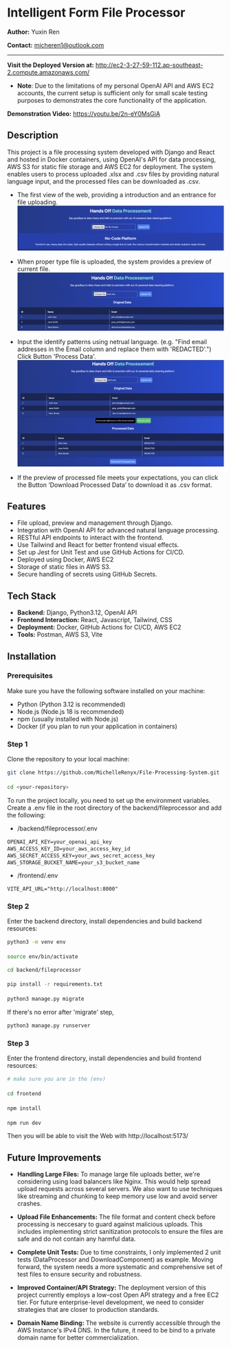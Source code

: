 # Intelligent Form File Processor
**Author:** Yuxin Ren

**Contact:** micheren1@outlook.com

---
**Visit the Deployed Version at:** http://ec2-3-27-59-112.ap-southeast-2.compute.amazonaws.com/
- **Note**: Due to the limitations of my personal OpenAI API and AWS EC2 accounts, the current setup is sufficient only for small scale testing purposes to demonstrates the core functionality of the application.

**Demonstration Video:** https://youtu.be/2n-eY0MsGiA

## Description
This project is a file processing system developed with Django and React and hosted in Docker containers, using OpenAI's API for data processing, AWS S3 for static file storage and AWS EC2 for deployment. The system enables users to process uploaded .xlsx and .csv files by providing natural language input, and the processed files can be downloaded as .csv.

- The first view of the web, providing a introduction and an entrance for file uploading.
![FirstView](/firstview.png)

- When proper type file is uploaded, the system provides a preview of current file.
![FileUploadedView](/fileuploaded.png)

- Input the identify patterns using netrual language. (e.g. "Find email addresses in the Email column and replace
them with 'REDACTED'.") Click Button 'Process Data'.
![ProcessedView](/processed.png)

- If the preview of processed file meets your expectations, you can click the Button ‘Download Processed Data’ to download it as .csv format.

## Features
- File upload, preview and management through Django.
- Integration with OpenAI API for advanced natural language processing.
- RESTful API endpoints to interact with the frontend.
- Use Tailwind and React for better frontend visual effects.
- Set up Jest for Unit Test and use GitHub Actions for CI/CD.
- Deployed using Docker, AWS EC2
- Storage of static files in AWS S3.
- Secure handling of secrets using GitHub Secrets.

## Tech Stack
- **Backend:** Django, Python3.12, OpenAI API
- **Frontend Interaction:** React, Javascript, Tailwind, CSS
- **Deployment:** Docker, GitHub Actions for CI/CD, AWS EC2
- **Tools:** Postman, AWS S3, Vite

## Installation
### Prerequisites
Make sure you have the following software installed on your machine:
- Python (Python 3.12 is recommended)
- Node.js (Node.js 18 is recommended)
- npm (usually installed with Node.js)
- Docker (if you plan to run your application in containers)
### Step 1
Clone the repository to your local machine:
```bash
git clone https://github.com/MichelleRenyx/File-Processing-System.git

cd <your-repository>
```
To run the project locally, you need to set up the environment variables. Create a .env file in the root directory of the backend/fileprocessor and add the following:
- /backend/fileprocessor/.env
```env
OPENAI_API_KEY=your_openai_api_key
AWS_ACCESS_KEY_ID=your_aws_access_key_id
AWS_SECRET_ACCESS_KEY=your_aws_secret_access_key
AWS_STORAGE_BUCKET_NAME=your_s3_bucket_name
```
- /frontend/.env
```env
VITE_API_URL="http://localhost:8000"
```
### Step 2
Enter the backend directory, install dependencies and build backend resources:
```bash
python3 -m venv env

source env/bin/activate
```
```bash
cd backend/fileprocessor

pip install -r requirements.txt

python3 manage.py migrate
```
If there's no error after 'migrate' step,
```bash
python3 manage.py runserver
```
### Step 3
Enter the frontend directory, install dependencies and build frontend resources:
```bash
# make sure you are in the (env)

cd frontend

npm install

npm run dev
```
Then you will be able to visit the Web with http://localhost:5173/

## Future Improvements
* **Handling Large Files:** To manage large file uploads better, we're considering using load balancers like Nginx. This would help spread upload requests across several servers. We also want to use techniques like streaming and chunking to keep memory use low and avoid server crashes.

* **Upload File Enhancements:** The file format and content check before processing is neccesary to guard against malicious uploads. This includes implementing strict sanitization protocols to ensure the files are safe and do not contain any harmful data.

* **Complete Unit Tests:** Due to time constraints, I only implemented 2 unit tests (DataProcessor and DownloadComponent) as example. Moving forward, the system needs a more systematic and comprehensive set of test files to ensure security and robustness.

* **Improved Container/API Strategy:** The deployment version of this project currently employs a low-cost Open API strategy and a free EC2 tier. For future enterprise-level development, we need to consider strategies that are closer to production standards.

* **Domain Name Binding:** The website is currently accessible through the AWS Instance's IPv4 DNS. In the future, it need to be bind to a private domain name for better commercialization.